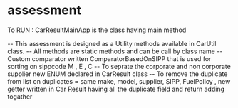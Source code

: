 # assessment
To RUN : CarResultMainApp is the class having main method 

-- This assessment is designed as a Utility methods available in CarUtil class.
-- All methods are static methods and can be call by class name 
-- Custom comparator written ComparatorBasedOnSIPP that is used for sorting on sippcode M , E , C
-- To seprate the corporate and non corporate supplier new ENUM declared in CarResult class
-- To remove the duplicate from list on duplicates = same make, model, supplier, SIPP, FuelPolicy , new getter written in Car Result having all the duplicate field and return adding togather
